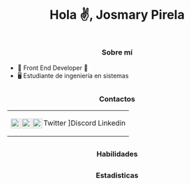 <div align="center">
  <h1 align="center">Hola ✌, Josmary Pirela</h1>
  </div>
 
  <img src="https://github.com/Josmaryppirelag/Josmarypirelag/blob/ba0bf9d21b8b12f177df33ac45f6ea6e9badd633/FRONT%20END%20DEVELOPER.png" alt="">
  
  ## <h3 align="center">Sobre mí</h3>
  
  - 🌟 Front End Developer 🌟
  - 🖥 Estudiante de ingeniería en sistemas

  ## <h3 align="center">Contactos</h3>
  
  <table align="center">
<tr>
<td>

<img align="left" alt="@JosmaryPTech | Twitter" width="22px" src="https://github.com/Josmaryppirelag/Josmarypirelag/blob/a3dc1d190609a27cb43762df93bd74ba2933b3d9/icons8-twitter-64.png" />Twitter
<img align="left" alt="@JosmaryPTech | Discord" width="22px" src="https://github.com/Josmaryppirelag/Josmarypirelag/blob/a3dc1d190609a27cb43762df93bd74ba2933b3d9/icons8-logotipo-de-la-discordia-64.png" />]Discord
<img align="left" alt="Josmary Pirela | Linkedin" width="22px" src="https://github.com/Josmaryppirelag/Josmarypirelag/blob/a3dc1d190609a27cb43762df93bd74ba2933b3d9/icons8-linkedin-64.png" />Linkedin

</td>
</tr>
</table>
  
  ## <h3 align="center">Habilidades</h3>
  
  ## <h3 align="center">Estadisticas</h3>
  </div>
  
 
